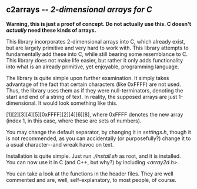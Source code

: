 ## c2arrays -- *2-dimensional arrays for C*

**Warning, this is just a proof of concept. Do not actually use this. C doesn't *actually* need these kinds of arrays.**

This library incorporates 2-dimensional arrays into C, which already exist, but are largely primitive and very hard to work with. This library attempts to fundamentally add these into C, while still bearing some resemblance to C. This library does not make life easier, but rather it only adds functionality into what is an already primitive, yet enjoyable, programming language.

The library is quite simple upon further examination. It simply takes advantage of the fact that certain characters (like 0xFFFF) are not used. Thus, the library uses them as if they were null-terminators, denoting the start and end of a string of text. In reality, the supposed arrays are just 1-dimensional. It would look something like this.

[1][2][3][4][5][0xFFFF][2][4][6][8], where 0xFFFF denotes the new array (index 1, in this case, where these are sets of numbers). 

You may change the default separator, by changing it in *settings.h*, though it is not recommended, as you can accidentally (or purposefully?) change it to a usual character--and wreak havoc on text.

Installation is quite simple. Just run *./install.sh* as root, and it is installed. You can now use it in C (and C++, but why?) by including *<array2d.h>*.

You can take a look at the functions in the header files. They are well commented and are, well, self-explanatory, to most people, of course. 
